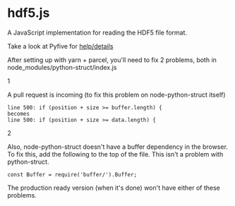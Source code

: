 # hdf5.js
A JavaScript implementation for reading the HDF5 file format.

Take a look at Pyfive for [help/details](https://github.com/jjhelmus/pyfive)

After setting up with yarn + parcel, you'll need to fix 2 problems, both in node_modules/python-struct/index.js

1

A pull request is incoming (to fix this problem on node-python-struct itself)
```
line 500: if (position + size >= buffer.length) {
becomes
line 500: if (position + size >= data.length) {
```

2

Also, node-python-struct doesn't have a buffer dependency in the browser. To fix this, add the following to the top of the file. This isn't a problem with python-struct.

```
const Buffer = require('buffer/').Buffer;
```

The production ready version (when it's done) won't have either of these problems.